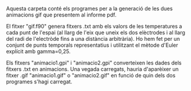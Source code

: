 Aquesta carpeta conté els programes per a la generació de les dues animacions gif que presentem al informe pdf.

El fitxer "gif.f90" genera fitxers .txt amb els valors de les temperatures a cada punt de l'espai (al llarg de l'eix que uneix els dos elèctrodes i al llarg del radi de l'electròde fins a una distància arbitrària). Ho hem fet per un conjunt de punts temporals representatius i utilitzant el mètode d'Euler explícit amb gamma=0,25.

Els fitxers "animacio1.gpi" i "animacio2.gpi" converteixen les dades dels fitxers .txt en animacions. Una vegada carregats, hauria d'aparèixer un fitxer .gif "animacio1.gif" o "animacio2.gif" en funció de quin dels dos programes s'hagi carregat.
